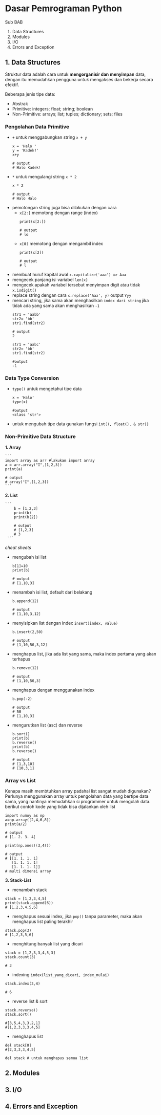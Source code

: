 # Dasar Pemrograman Python
Sub BAB 
1. Data Structures
2. Modules
3. I/O
4. Errors and Exception

## 1. Data Structures
Struktur data adalah cara untuk __mengorganisir dan menyimpan__ data, dengan itu memudahkan pengguna untuk mengakses dan bekerja secara efektif. 

Beberapa jenis tipe data:
- Abstrak
- Primitive: integers; float; string; boolean
- Non-Primitive: arrays; list; tuples; dictionary; sets; files

### Pengolahan Data Primitive
- `+` untuk menggabungkan string `x + y`
  ```
  x = 'Halo '
  y = 'Kadek!'
  x+y

  # output
  # Halo Kadek!
  ```
- `*` untuk mengulangi string `x * 2`
  ```
  x * 2
  
  # output
  # Halo Halo
  ```
- pemotongan string juga bisa dilakukan dengan cara 
  - `x[2:]` memotong dengan range (index)
    ```
    print(x[2:])
    
    # output
    # lo
    ```
  - `x[0]` memotong dengan mengambil index
    ```
    print(x[2])
    
    # output
    # l
    ```
- membuat huruf kapital awal `x.capitalize('aaa') => Aaa`
- mengecek panjang isi variabel `len(x)`
- mengecek apakah variabel tersebut menyimpan digit atau tidak `x.isdigit()`
- replace string dengan cara `x.replace('Aaa', y)` output `Yyy`
- mencari string, jika sama akan menghasilkan `index dari string` jika tidak ada yang sama akan menghasilkan `-1`
  ```
  str1 = 'aabb'
  str2= 'bb'
  str1.find(str2)
  
  # output
  2
  
  str1 = 'aabc'
  str2= 'bb' 
  str1.find(str2)
  
  #output 
  -1
  ```

### Data Type Conversion
- `type()` untuk mengetahui tipe data
  ```
  x = 'Halo'
  type(x)
  
  #output
  <class 'str'>
  ```
-  untuk mengubah tipe data gunakan fungsi `int(), float(), & str()`

### Non-Primitive Data Structure
__1. Array__

    ```
    import array as arr #lakukan import array
    a = arr.array("I",[1,2,3])
    print(a)
    
    # output 
    # array("I",[1,2,3])
    ```

__2. List__

    ```
        b = [1,2,3]
        print(b)
        print(b[2])

        # output 
        # [1,2,3]
        # 3
     ```
 
  *cheat sheets*
  - mengubah isi list
    ```
    b[1]=10
    print(b)

    # output
    # [1,10,3]
    ```
  - menambah isi list, default dari belakang
    ```
    b.append(12)

    # output
    # [1,10,3,12]
    ```
  - menyisipkan list dengan index `insert(index, value)`
    ```
    b.insert(2,50)

    # output
    # [1,10,50,3,12]
    ```
  - menghapus list, jika ada list yang sama, maka index pertama yang akan terhapus
    ```
    b.remove(12)
    
    # output
    # [1,10,50,3]
    ```
  - menghapus dengan menggunakan index 
    ```
    b.pop(-2)
    
    # output
    # 50
    # [1,10,3]
    ```
  - mengurutkan list (asc) dan reverse
    ```
    b.sort()
    print(b)
    b.reverse()
    print(b)
    b.reverse()
    
    # output
    # [1,3,10]
    # [10,3,1]
    
### Array vs List
Kenapa masih membtuhkan array padahal list sangat mudah digunakan? Perlunya menggunakan array untuk pengolahan data yang bertipe data sama, yang nantinya memudahkan si programmer untuk mengolah data. berikut contoh kode yang tidak bisa dijalankan oleh list

  ```
  import numoy as np
  a=np.array([2,4,6,8])
  print(a/2)
  
  # output
  # [1. 2. 3. 4]
  
  print(np.ones((3,4)))
  
  # output 
  # [[1. 1. 1. 1]
     [1. 1. 1. 1]
     [1. 1. 1. 1]]
  # multi dimensi array
  ```
  
__3. Stack-List__
  - menambah stack
  ```
  stack = [1,2,3,4,5]
  print(stack.append(6))
  # [1,2,3,4,5,6]
  ```
  - menghapus sesuai index, jika `pop()` tanpa parameter, maka akan menghapus list paling terakhir
  ```
  stack.pop(3) 
  # [1,2,3,5,6]
  ```
  - menghitung banyak list yang dicari
  ```
  stack = [1,2,3,3,4,5,3]
  stack.count(3)
  
  # 3
  ```
  - indexing `index(list_yang_dicari, index_mulai)`
  ```
  stack.index(3,4)
  
  # 6
  ```

  - reverse list & sort
  ```
  stack.reverse()
  stack.sort()
  
  #[3,5,4,3,3,2,1]
  #[1,2,3,3,3,4,5]
  ```
  
  - menghapus list
  ```
  del stack[0]
  #[2,3,3,3,4,5]
  
  del stack # untuk menghapus semua list
  ```
  
## 2. Modules

## 3. I/O

## 4. Errors and Exception
